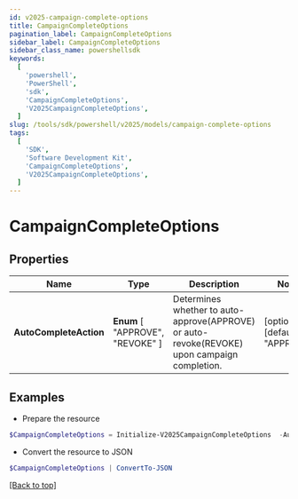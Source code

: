 ```yaml
---
id: v2025-campaign-complete-options
title: CampaignCompleteOptions
pagination_label: CampaignCompleteOptions
sidebar_label: CampaignCompleteOptions
sidebar_class_name: powershellsdk
keywords:
  [
    'powershell',
    'PowerShell',
    'sdk',
    'CampaignCompleteOptions',
    'V2025CampaignCompleteOptions',
  ]
slug: /tools/sdk/powershell/v2025/models/campaign-complete-options
tags:
  [
    'SDK',
    'Software Development Kit',
    'CampaignCompleteOptions',
    'V2025CampaignCompleteOptions',
  ]
---
```


# CampaignCompleteOptions

## Properties

| Name | Type | Description | Notes |
| --- | --- | --- | --- |
| **AutoCompleteAction** | **Enum** [ "APPROVE", "REVOKE" ] | Determines whether to auto-approve(APPROVE) or auto-revoke(REVOKE) upon campaign completion. | [optional] [default to "APPROVE"] |

## Examples

- Prepare the resource

```powershell
$CampaignCompleteOptions = Initialize-V2025CampaignCompleteOptions  -AutoCompleteAction REVOKE
```

- Convert the resource to JSON

```powershell
$CampaignCompleteOptions | ConvertTo-JSON
```

[[Back to top]](#)
